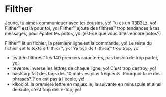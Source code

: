 # Filther

Jeune, tu aimes communiquer avec tes cousins, yo! Tu es un R3B3Lz, yo! Filther™ est là pour toi, yo!
Filther™ ajoute des filthres™ trop tendances à tes messages, pour épater tes potos, yo! (est-ce que vous dites encore potos?)

Filther™ lit un fichier, la première ligne est la commande, yo! Le reste du fichier est le texte à filthrer™, yo! Ya trop de filthres™ trop trop, yo!

* twitter: filthres™ les 140 premiers caractères, pas besoin de trop parler, yo!
* reverse: inverse les lettres de chaque ligne, yo! C'est trop destroy, yo!
* hashtag: fait des tags des 10 mots les plus fréquents. Pourquoi faire des phrases?!? on est pas à l'école, yo!
* kikoolol: la première lettre en majuscile, la suivante en minuscule et ainsi de suite, c'est trop délire-top, yo!

